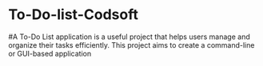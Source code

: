 # To-Do-list-Codsoft
#A To-Do List application is a useful project that helps users manage and organize their tasks efficiently. This project aims to create a
command-line or GUI-based application
